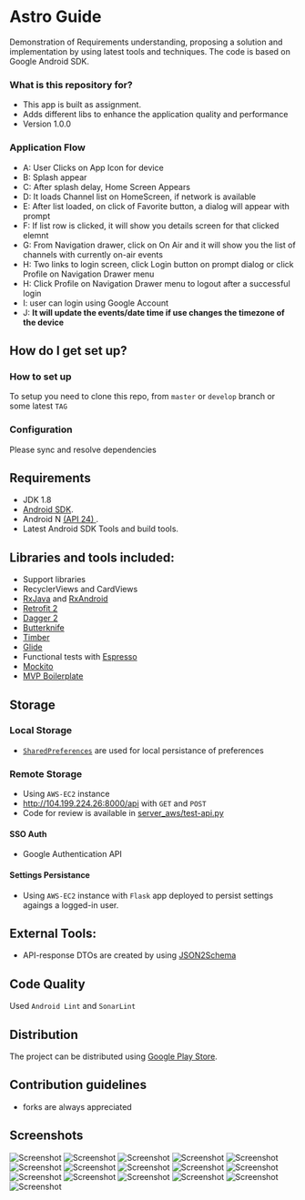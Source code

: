 # Astro Guide #

Demonstration of Requirements understanding, proposing a solution and implementation by using latest tools and techniques. The code is based on Google Android SDK.

### What is this repository for? ###

* This app is built as assignment. 
* Adds different libs to enhance the application quality and performance
* Version 1.0.0


### Application Flow ###

- A: User Clicks on App Icon for device 
- B: Splash appear
- C: After splash delay, Home Screen Appears
- D: It loads Channel list on HomeScreen, if network is available
- E: After list loaded, on click of Favorite button, a dialog will appear with prompt
- F: If list row is clicked, it will show you details screen for that clicked elemnt
- G: From Navigation drawer, click on On Air and it will show you the list of channels with currently on-air events
- H: Two links to login screen, click Login button on prompt dialog or click Profile on Navigation Drawer menu
- H: Click Profile on Navigation Drawer menu to logout after a successful login
- I: user can login using Google Account
- J: **It will update the events/date time if use changes the timezone of the device**

## How do I get set up? ##

### How to set up ###
To setup you need to clone this repo, from `master` or `develop` branch or some latest `TAG`

### Configuration ###
Please sync and resolve dependencies


## Requirements ##

- JDK 1.8
- [Android SDK](http://developer.android.com/sdk/index.html).
- Android N [(API 24) ](http://developer.android.com/tools/revisions/platforms.html).
- Latest Android SDK Tools and build tools.


## Libraries and tools included: ##

- Support libraries
- RecyclerViews and CardViews
- [RxJava](https://github.com/ReactiveX/RxJava) and [RxAndroid](https://github.com/ReactiveX/RxAndroid)
- [Retrofit 2](http://square.github.io/retrofit/)
- [Dagger 2](http://google.github.io/dagger/)
- [Butterknife](https://github.com/JakeWharton/butterknife)
- [Timber](https://github.com/JakeWharton/timber)
- [Glide](https://github.com/bumptech/glide)
- Functional tests with [Espresso](https://google.github.io/android-testing-support-library/docs/espresso/index.html)
- [Mockito](http://mockito.org/)
- [MVP Boilerplate](https://github.com/benoitletondor/Android-Studio-MVP-template)


## Storage ##
### Local Storage ###

- [`SharedPreferences`](https://developer.android.com/reference/android/content/SharedPreferences.html) are used for local persistance of preferences

### Remote Storage ###

- Using `AWS-EC2` instance
- http://104.199.224.26:8000/api with `GET` and `POST`
- Code for review is available in [server_aws/test-api.py](server_aws/test-api.py)


#### SSO Auth ####
- Google Authentication API
#### Settings Persistance ####
- Using `AWS-EC2` instance with `Flask` app deployed to persist settings agaings a logged-in user. 


## External Tools: ##

- API-response DTOs are created by using [JSON2Schema](http://www.jsonschema2pojo.org/)


## Code Quality ##

Used `Android Lint` and `SonarLint`

## Distribution ##

The project can be distributed using [Google Play Store](https://github.com/Triple-T/gradle-play-publisher).


## Contribution guidelines ##

- forks are always appreciated

## Screenshots ##

![Screenshot](screenshots/0.png)
![Screenshot](screenshots/1.png)
![Screenshot](screenshots/2.png)
![Screenshot](screenshots/3.png)
![Screenshot](screenshots/3b.png)
![Screenshot](screenshots/3c.png)
![Screenshot](screenshots/3d.png)
![Screenshot](screenshots/3e.png)
![Screenshot](screenshots/3f.png)
![Screenshot](screenshots/4.png)
![Screenshot](screenshots/5.png)
![Screenshot](screenshots/6.png)
![Screenshot](screenshots/6b.png)
![Screenshot](screenshots/7.png)
![Screenshot](screenshots/7b.png)
![Screenshot](screenshots/7c.png)